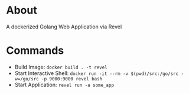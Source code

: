 # About
A dockerized Golang Web Application via Revel

# Commands
* Build Image: `docker build . -t revel`
* Start Interactive Shell: `docker run -it --rm -v $(pwd)/src:/go/src -w=/go/src -p 9000:9000 revel bash`
* Start Application: `revel run -a some_app`